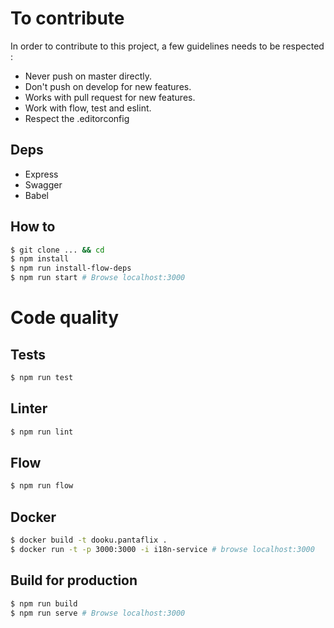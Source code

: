 # To contribute

In order to contribute to this project, a few guidelines needs to be respected :

- Never push on master directly.
- Don't push on develop for new features.
- Works with pull request for new features.
- Work with flow, test and eslint.
- Respect the .editorconfig

## Deps

- Express
- Swagger
- Babel

## How to

```bash
$ git clone ... && cd
$ npm install
$ npm run install-flow-deps
$ npm run start # Browse localhost:3000
```

# Code quality

## Tests

```bash
$ npm run test
```

## Linter

```bash
$ npm run lint
```

## Flow

```bash
$ npm run flow
```

## Docker

```bash
$ docker build -t dooku.pantaflix .
$ docker run -t -p 3000:3000 -i i18n-service # browse localhost:3000
```


## Build for production

```bash
$ npm run build
$ npm run serve # Browse localhost:3000
```
